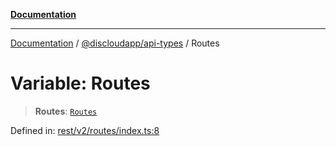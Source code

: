 [**Documentation**](../../../README.md)

***

[Documentation](../../../packages.md) / [@discloudapp/api-types](../README.md) / Routes

# Variable: Routes

> **Routes**: [`Routes`](../type-aliases/Routes.md)

Defined in: [rest/v2/routes/index.ts:8](https://github.com/discloud/discloud.app/blob/e06d08869d94db25520cbe5fdcc3cdbc242fb0cb/packages/api-types/rest/v2/routes/index.ts#L8)
